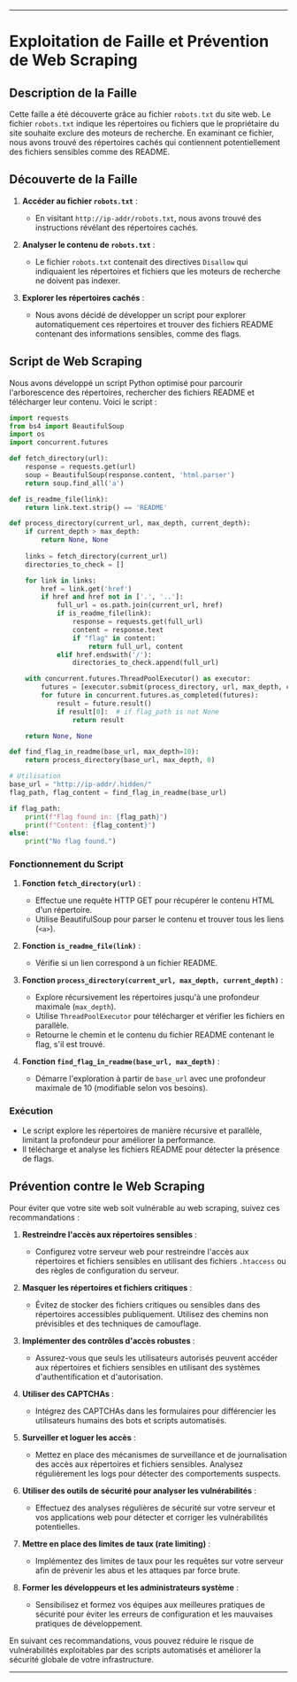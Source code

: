 
---

# Exploitation de Faille et Prévention de Web Scraping

## Description de la Faille

Cette faille a été découverte grâce au fichier `robots.txt` du site web. Le fichier `robots.txt` indique les répertoires ou fichiers que le propriétaire du site souhaite exclure des moteurs de recherche. En examinant ce fichier, nous avons trouvé des répertoires cachés qui contiennent potentiellement des fichiers sensibles comme des README.

## Découverte de la Faille

1. **Accéder au fichier `robots.txt`** :
   - En visitant `http://ip-addr/robots.txt`, nous avons trouvé des instructions révélant des répertoires cachés.

2. **Analyser le contenu de `robots.txt`** :
   - Le fichier `robots.txt` contenait des directives `Disallow` qui indiquaient les répertoires et fichiers que les moteurs de recherche ne doivent pas indexer.

3. **Explorer les répertoires cachés** :
   - Nous avons décidé de développer un script pour explorer automatiquement ces répertoires et trouver des fichiers README contenant des informations sensibles, comme des flags.

## Script de Web Scraping

Nous avons développé un script Python optimisé pour parcourir l'arborescence des répertoires, rechercher des fichiers README et télécharger leur contenu. Voici le script :

```python
import requests
from bs4 import BeautifulSoup
import os
import concurrent.futures

def fetch_directory(url):
    response = requests.get(url)
    soup = BeautifulSoup(response.content, 'html.parser')
    return soup.find_all('a')

def is_readme_file(link):
    return link.text.strip() == 'README'

def process_directory(current_url, max_depth, current_depth):
    if current_depth > max_depth:
        return None, None
    
    links = fetch_directory(current_url)
    directories_to_check = []

    for link in links:
        href = link.get('href')
        if href and href not in ['.', '..']:
            full_url = os.path.join(current_url, href)
            if is_readme_file(link):
                response = requests.get(full_url)
                content = response.text
                if "flag" in content:
                    return full_url, content
            elif href.endswith('/'):
                directories_to_check.append(full_url)

    with concurrent.futures.ThreadPoolExecutor() as executor:
        futures = [executor.submit(process_directory, url, max_depth, current_depth + 1) for url in directories_to_check]
        for future in concurrent.futures.as_completed(futures):
            result = future.result()
            if result[0]:  # if flag_path is not None
                return result

    return None, None

def find_flag_in_readme(base_url, max_depth=10):
    return process_directory(base_url, max_depth, 0)

# Utilisation
base_url = "http://ip-addr/.hidden/"
flag_path, flag_content = find_flag_in_readme(base_url)

if flag_path:
    print(f"Flag found in: {flag_path}")
    print(f"Content: {flag_content}")
else:
    print("No flag found.")
```

### Fonctionnement du Script

1. **Fonction `fetch_directory(url)`** :
   - Effectue une requête HTTP GET pour récupérer le contenu HTML d'un répertoire.
   - Utilise BeautifulSoup pour parser le contenu et trouver tous les liens (`<a>`).

2. **Fonction `is_readme_file(link)`** :
   - Vérifie si un lien correspond à un fichier README.

3. **Fonction `process_directory(current_url, max_depth, current_depth)`** :
   - Explore récursivement les répertoires jusqu'à une profondeur maximale (`max_depth`).
   - Utilise `ThreadPoolExecutor` pour télécharger et vérifier les fichiers en parallèle.
   - Retourne le chemin et le contenu du fichier README contenant le flag, s'il est trouvé.

4. **Fonction `find_flag_in_readme(base_url, max_depth)`** :
   - Démarre l'exploration à partir de `base_url` avec une profondeur maximale de 10 (modifiable selon vos besoins).

### Exécution

- Le script explore les répertoires de manière récursive et parallèle, limitant la profondeur pour améliorer la performance.
- Il télécharge et analyse les fichiers README pour détecter la présence de flags.

## Prévention contre le Web Scraping

Pour éviter que votre site web soit vulnérable au web scraping, suivez ces recommandations :

1. **Restreindre l'accès aux répertoires sensibles** :
   - Configurez votre serveur web pour restreindre l'accès aux répertoires et fichiers sensibles en utilisant des fichiers `.htaccess` ou des règles de configuration du serveur.

2. **Masquer les répertoires et fichiers critiques** :
   - Évitez de stocker des fichiers critiques ou sensibles dans des répertoires accessibles publiquement. Utilisez des chemins non prévisibles et des techniques de camouflage.

3. **Implémenter des contrôles d'accès robustes** :
   - Assurez-vous que seuls les utilisateurs autorisés peuvent accéder aux répertoires et fichiers sensibles en utilisant des systèmes d'authentification et d'autorisation.

4. **Utiliser des CAPTCHAs** :
   - Intégrez des CAPTCHAs dans les formulaires pour différencier les utilisateurs humains des bots et scripts automatisés.

5. **Surveiller et loguer les accès** :
   - Mettez en place des mécanismes de surveillance et de journalisation des accès aux répertoires et fichiers sensibles. Analysez régulièrement les logs pour détecter des comportements suspects.

6. **Utiliser des outils de sécurité pour analyser les vulnérabilités** :
   - Effectuez des analyses régulières de sécurité sur votre serveur et vos applications web pour détecter et corriger les vulnérabilités potentielles.

7. **Mettre en place des limites de taux (rate limiting)** :
   - Implémentez des limites de taux pour les requêtes sur votre serveur afin de prévenir les abus et les attaques par force brute.

8. **Former les développeurs et les administrateurs système** :
   - Sensibilisez et formez vos équipes aux meilleures pratiques de sécurité pour éviter les erreurs de configuration et les mauvaises pratiques de développement.

En suivant ces recommandations, vous pouvez réduire le risque de vulnérabilités exploitables par des scripts automatisés et améliorer la sécurité globale de votre infrastructure.

---

